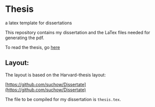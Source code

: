 # Thesis
a latex template for dissertations


This repository contains my dissertation and the LaTex files needed for generating the pdf.

To read the thesis, go [here](https://ifisc.uib-csic.es/media/publications/publication/dfJWHsdBSGu9zp7MBz2WKQ.pdf)


Layout:
------

The layout is based on the Harvard-thesis layout:

[https://github.com/suchow/Dissertate](https://github.com/suchow/Dissertate)


The file to be compiled for my dissertation is `thesis.tex`.
